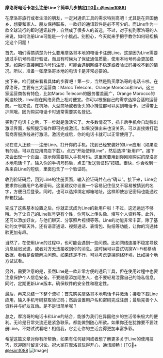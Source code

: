 **摩洛哥电话卡怎么注册Line？简单几步搞定[[TG💪+ @esim1088](https://t.me/s/esim1088)]**

在摩洛哥旅行或者生活的朋友，一定对通讯工具的需求特别高吧！尤其是在异国他乡，想要和家人、朋友保持联系，一款好的通讯软件是必不可少的。而Line作为一款全球流行的即时通讯软件，自然成了很多人的首选。不过，对于初到摩洛哥的人来说，如何注册Line可能是一个小挑战。别担心，今天就来手把手教你如何轻松搞定这个问题！

首先，咱们得搞清楚为什么要用摩洛哥本地的电话卡注册Line。这是因为Line需要通过手机号码进行验证，而且有时候为了保证通信质量，使用本地号码会更加稳定。如果你直接用国内号码注册，可能会遇到网络不稳定或者验证码接收不到的情况。所以，准备一张摩洛哥本地的电话卡是非常必要的。

接下来，咱们就来看看具体的步骤吧！第一步，当然是购买摩洛哥的电话卡啦。在摩洛哥，主要有三大运营商：Maroc Telecom、Orange Morocco和Inwi。这三家运营商各有特色，比如Maroc Telecom的服务覆盖面广，Orange Morocco的网速较快，Inwi则在网络资费上相对便宜。你可以根据自己的需求选择合适的运营商。一般来说，在机场、大型商场或者街头的小摊位都可以买到电话卡。记得带上护照哦，因为购买电话卡时通常需要实名登记。

买到了电话卡之后，下一步就是激活它了。大多数情况下，插卡后手机会自动弹出激活界面，按照提示操作即可完成激活。如果没弹出来也没关系，可以直接拨打运营商客服热线进行激活。激活完成后，你的电话卡就可以正常使用了。

现在进入正题——注册Line。打开你的手机，找到已经安装好的Line应用（如果没有的话，可以在应用商店下载）。点击“开始使用Line”，然后选择“新用户”。接下来会出现一个页面，提示你需要输入手机号码。这里就要用到你刚刚购买的摩洛哥本地电话卡了。输入你的手机号码后，点击“发送验证码”按钮。很快，你会收到一条来自Line的短信，里面包含了一个验证码。

收到验证码后，回到Line的注册页面，输入验证码并点击“确认”。接下来，Line会要求你设置用户名和密码。这里建议你设置一个容易记住但又不容易被猜到的名字，方便日后登录。同时，也可以选择绑定邮箱地址，这样即使忘记密码也能通过邮箱找回。

完成了这些基本设置之后，你就正式成为Line的新用户啦！不过，这还远远不够哦。为了让自己的Line账号更有个性，你可以上传头像、填写个人资料等。此外，还可以添加好友，与他们聊天、分享照片视频等等。Line的功能非常丰富，除了基础的文字聊天外，还有语音通话、视频通话、表情包、贴纸等功能，让你的沟通体验更加有趣。

当然了，在使用Line的过程中，也可能会遇到一些问题。比如网络连接不稳定导致消息延迟发送，或者对方无法接收到你的消息。这时候可以尝试切换Wi-Fi和移动数据，看看是否能解决问题。如果还是不行，可以考虑更换网络环境，比如换个地方试试看。

另外，需要注意的是，虽然Line是一款非常方便的通讯工具，但在使用过程中也要注意保护个人信息安全。不要随意添加陌生人，也不要轻易泄露自己的隐私信息。同时，定期更新Line版本，确保软件的安全性和稳定性。

最后，再来总结一下整个流程：首先购买摩洛哥本地电话卡并激活；接着下载Line应用，输入手机号码获取验证码；然后设置用户名和密码完成注册；最后完善个人资料并与好友互动。是不是很简单呢？

总之，摩洛哥的电话卡和Line的结合，能够为我们在异国他乡的生活带来极大的便利。无论是日常交流还是紧急联系，都能做到随心所欲。如果你还在犹豫要不要注册Line，不妨试试看吧！相信我，它会让你的生活变得更加丰富多彩。

希望这篇文章对你有所帮助，如果有任何疑问或者想了解更多关于Line的使用技巧，欢迎随时留言讨论。祝大家在摩洛哥玩得开心，通讯顺畅！[[TG💪+ @esim1088](https://t.me/s/esim1088) ![Image](https://i.postimg.cc/4NQfJmqS/Snipaste-2025-05-13-00-14-12.png)]